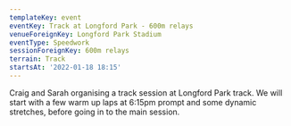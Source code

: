 ```yaml
---
templateKey: event
eventKey: Track at Longford Park - 600m relays
venueForeignKey: Longford Park Stadium
eventType: Speedwork
sessionForeignKey: 600m relays
terrain: Track
startsAt: '2022-01-18 18:15'
---
```

Craig and Sarah organising a track session at Longford Park track. We will start with a few 
warm up laps at 6:15pm prompt and some dynamic stretches, before going in to the main session.
